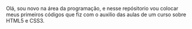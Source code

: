 Olá, sou novo na área da programação, e nesse repósitorio vou colocar meus primeiros códigos que fiz com o auxilio das aulas de um curso sobre HTML5 e CSS3.
